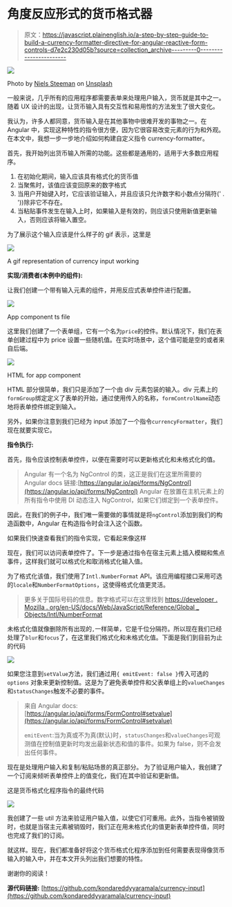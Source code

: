 # 角度反应形式的货币格式器

> 原文：<https://javascript.plainenglish.io/a-step-by-step-guide-to-build-a-currency-formatter-directive-for-angular-reactive-form-controls-d7e2c230d05b?source=collection_archive---------0----------------------->

![](img/4645bd71724717b468c530f95b56db8d.png)

Photo by [Niels Steeman](https://unsplash.com/@nielssteeman?utm_source=unsplash&utm_medium=referral&utm_content=creditCopyText) on [Unsplash](/s/photos/currency?utm_source=unsplash&utm_medium=referral&utm_content=creditCopyText)

一般来说，几乎所有的应用程序都需要表单来处理用户输入，货币就是其中之一。随着 UX 设计的出现，让货币输入具有交互性和易用性的方法发生了很大变化。

我认为，许多人都同意，货币输入是在其他事物中很难开发的事物之一。在 Angular 中，实现这种特性的指令很方便，因为它很容易改变元素的行为和外观。在本文中，我想一步一步地介绍如何构建自定义指令 currency-formatter。

首先，我开始列出货币输入所需的功能。这些都是通用的，适用于大多数应用程序。

1.  在初始化期间，输入应该具有格式化的货币值
2.  当聚焦时，该值应该变回原来的数字格式
3.  当用户开始键入时，它应该验证输入，并且应该只允许数字和小数点分隔符(' . '))除非它不存在。
4.  当粘贴事件发生在输入上时，如果输入是有效的，则应该只使用新值更新输入，否则应该将输入置空。

为了展示这个输入应该是什么样子的 gif 表示，这里是

![](img/be2e5cfd7524b1c0b9c0a27ef3380cc9.png)

A gif representation of currency input working

**实现/消费者(本例中的组件):**

让我们创建一个带有输入元素的组件，并用反应式表单控件进行配置。

![](img/a82d81052a3c63faf0581da9721e7ed3.png)

App component ts file

这里我们创建了一个表单组，它有一个名为`price`的控件。默认情况下，我们在表单创建过程中为 price 设置一些随机值。在实时场景中，这个值可能是空的或者来自后端。

![](img/daa1bf9ee508482d23dc790b08b1f763.png)

HTML for app component

HTML 部分很简单，我们只是添加了一个由 div 元素包装的输入。div 元素上的`formGroup`绑定定义了表单的开始，通过使用传入的名称，`formControlName`动态地将表单控件绑定到输入。

另外，如果你注意到我们已经为 input 添加了一个指令`currencyFormatter`，我们现在就要实现它。

**指令执行:**

首先，指令应该控制表单控件，以便在需要时可以更新格式化和未格式化的值。

> Angular 有一个名为 NgControl 的类，这正是我们在这里所需要的
> Angular docs 链接:[https://angular.io/api/forms/NgControl](https://angular.io/api/forms/NgControl)
> Angular 在放置在主机元素上的所有指令中使用 DI 动态注入 NgControl，如果它们绑定到一个表单控件。

因此，在我们的例子中，我们唯一需要做的事情就是将`ngControl`添加到我们的构造函数中，Angular 在构造指令时会注入这个函数。

如果我们快速查看我们的指令实现，它看起来像这样

现在，我们可以访问表单控件了。下一步是通过指令在宿主元素上插入模糊和焦点事件，这样我们就可以格式化和取消格式化输入值。

为了格式化该值，我们使用了`Intl.NumberFormat` API。该应用编程接口采用可选的`locale`和`NumberFormatOptions`，这使得格式化值更灵活。

> 更多关于国际号码的信息。数字格式可以在这里找到
> [https://developer . Mozilla . org/en-US/docs/Web/JavaScript/Reference/Global _ Objects/Intl/NumberFormat](https://developer.mozilla.org/en-US/docs/Web/JavaScript/Reference/Global_Objects/Intl/NumberFormat)

未格式化值就像删除所有出现的`,`一样简单，它是千位分隔符。所以现在我们已经处理了`blur`和`focus`了，在这里我们格式化和未格式化值。下面是我们到目前为止的代码

![](img/1a8e54d6b59cf1ad9b7bbbca5d7ca9c7.png)

如果您注意到`setValue`方法，我们通过用`{ emitEvent: false }`传入可选的`options` 对象来更新控制值。这是为了避免表单控件和父表单组上的`valueChanges`和`statusChanges`触发不必要的事件。

> 来自 Angular docs:[https://angular.io/api/forms/FormControl#setvalue](https://angular.io/api/forms/FormControl#setvalue)
> 
> `emitEvent`:当为真或不为真(默认)时，`statusChanges`和`valueChanges`可观测值在控制值更新时均发出最新状态和值的事件。如果为 false，则不会发出任何事件。

现在是处理用户输入和复制/粘贴场景的真正部分。
为了验证用户输入，我创建了一个订阅来倾听表单控件上的值变化，我们在其中验证和更新值。

这是货币格式化程序指令的最终代码

![](img/abc3e2795cc18af022dc1b9cb051e284.png)

我创建了一些 util 方法来验证用户输入值，以使它们可重用。此外，当指令被销毁时，也就是当宿主元素被销毁时，我们正在用未格式化的值更新表单控件值，同时也完成了我们的订阅。

就这样。现在，我们都准备好将这个货币格式化程序添加到任何需要表现得像货币输入的输入中，并在本文开头列出我们想要的特性。

谢谢你的阅读！

**源代码链接:**
[https://github.com/kondareddyyaramala/currency-input](https://github.com/kondareddyyaramala/currency-input)